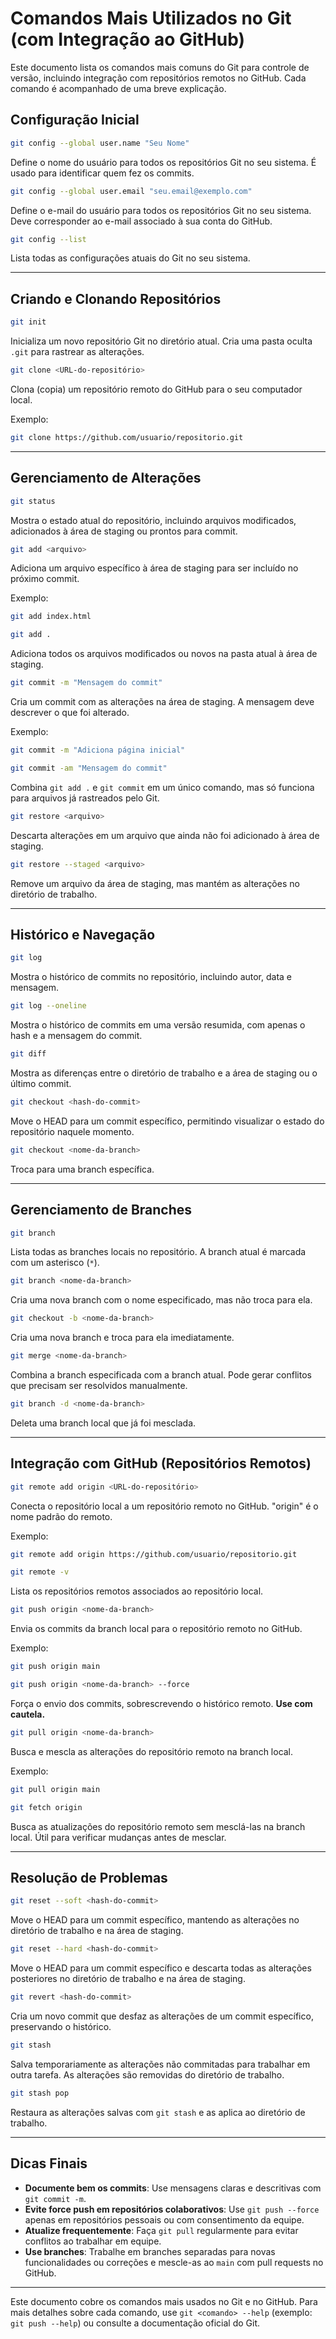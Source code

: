 # Comandos Mais Utilizados no Git (com Integração ao GitHub)

Este documento lista os comandos mais comuns do Git para controle de versão, incluindo integração com repositórios remotos no GitHub. Cada comando é acompanhado de uma breve explicação.

## Configuração Inicial

```bash
git config --global user.name "Seu Nome"
```
Define o nome do usuário para todos os repositórios Git no seu sistema. É usado para identificar quem fez os commits.

```bash
git config --global user.email "seu.email@exemplo.com"
```
Define o e-mail do usuário para todos os repositórios Git no seu sistema. Deve corresponder ao e-mail associado à sua conta do GitHub.

```bash
git config --list
```
Lista todas as configurações atuais do Git no seu sistema.

---

## Criando e Clonando Repositórios

```bash
git init
```
Inicializa um novo repositório Git no diretório atual. Cria uma pasta oculta `.git` para rastrear as alterações.

```bash
git clone <URL-do-repositório>
```
Clona (copia) um repositório remoto do GitHub para o seu computador local.

Exemplo:
```bash
git clone https://github.com/usuario/repositorio.git
```

---

## Gerenciamento de Alterações

```bash
git status
```
Mostra o estado atual do repositório, incluindo arquivos modificados, adicionados à área de staging ou prontos para commit.

```bash
git add <arquivo>
```
Adiciona um arquivo específico à área de staging para ser incluído no próximo commit.

Exemplo:
```bash
git add index.html
```

```bash
git add .
```
Adiciona todos os arquivos modificados ou novos na pasta atual à área de staging.

```bash
git commit -m "Mensagem do commit"
```
Cria um commit com as alterações na área de staging. A mensagem deve descrever o que foi alterado.

Exemplo:
```bash
git commit -m "Adiciona página inicial"
```

```bash
git commit -am "Mensagem do commit"
```
Combina `git add .` e `git commit` em um único comando, mas só funciona para arquivos já rastreados pelo Git.

```bash
git restore <arquivo>
```
Descarta alterações em um arquivo que ainda não foi adicionado à área de staging.

```bash
git restore --staged <arquivo>
```
Remove um arquivo da área de staging, mas mantém as alterações no diretório de trabalho.

---

## Histórico e Navegação

```bash
git log
```
Mostra o histórico de commits no repositório, incluindo autor, data e mensagem.

```bash
git log --oneline
```
Mostra o histórico de commits em uma versão resumida, com apenas o hash e a mensagem do commit.

```bash
git diff
```
Mostra as diferenças entre o diretório de trabalho e a área de staging ou o último commit.

```bash
git checkout <hash-do-commit>
```
Move o HEAD para um commit específico, permitindo visualizar o estado do repositório naquele momento.

```bash
git checkout <nome-da-branch>
```
Troca para uma branch específica.

---

## Gerenciamento de Branches

```bash
git branch
```
Lista todas as branches locais no repositório. A branch atual é marcada com um asterisco (`*`).

```bash
git branch <nome-da-branch>
```
Cria uma nova branch com o nome especificado, mas não troca para ela.

```bash
git checkout -b <nome-da-branch>
```
Cria uma nova branch e troca para ela imediatamente.

```bash
git merge <nome-da-branch>
```
Combina a branch especificada com a branch atual. Pode gerar conflitos que precisam ser resolvidos manualmente.

```bash
git branch -d <nome-da-branch>
```
Deleta uma branch local que já foi mesclada.

---

## Integração com GitHub (Repositórios Remotos)

```bash
git remote add origin <URL-do-repositório>
```
Conecta o repositório local a um repositório remoto no GitHub. "origin" é o nome padrão do remoto.

Exemplo:
```bash
git remote add origin https://github.com/usuario/repositorio.git
```

```bash
git remote -v
```
Lista os repositórios remotos associados ao repositório local.

```bash
git push origin <nome-da-branch>
```
Envia os commits da branch local para o repositório remoto no GitHub.

Exemplo:
```bash
git push origin main
```

```bash
git push origin <nome-da-branch> --force
```
Força o envio dos commits, sobrescrevendo o histórico remoto. **Use com cautela.**

```bash
git pull origin <nome-da-branch>
```
Busca e mescla as alterações do repositório remoto na branch local.

Exemplo:
```bash
git pull origin main
```

```bash
git fetch origin
```
Busca as atualizações do repositório remoto sem mesclá-las na branch local. Útil para verificar mudanças antes de mesclar.

---

## Resolução de Problemas

```bash
git reset --soft <hash-do-commit>
```
Move o HEAD para um commit específico, mantendo as alterações no diretório de trabalho e na área de staging.

```bash
git reset --hard <hash-do-commit>
```
Move o HEAD para um commit específico e descarta todas as alterações posteriores no diretório de trabalho e na área de staging.

```bash
git revert <hash-do-commit>
```
Cria um novo commit que desfaz as alterações de um commit específico, preservando o histórico.

```bash
git stash
```
Salva temporariamente as alterações não commitadas para trabalhar em outra tarefa. As alterações são removidas do diretório de trabalho.

```bash
git stash pop
```
Restaura as alterações salvas com `git stash` e as aplica ao diretório de trabalho.

---

## Dicas Finais

- **Documente bem os commits**: Use mensagens claras e descritivas com `git commit -m`.
- **Evite force push em repositórios colaborativos**: Use `git push --force` apenas em repositórios pessoais ou com consentimento da equipe.
- **Atualize frequentemente**: Faça `git pull` regularmente para evitar conflitos ao trabalhar em equipe.
- **Use branches**: Trabalhe em branches separadas para novas funcionalidades ou correções e mescle-as ao `main` com pull requests no GitHub.

---

Este documento cobre os comandos mais usados no Git e no GitHub. Para mais detalhes sobre cada comando, use `git <comando> --help` (exemplo: `git push --help`) ou consulte a documentação oficial do Git.
